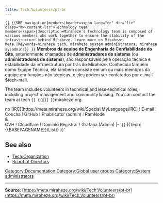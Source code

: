 ```yaml
---
title: Tech:Volunteers/pt-br
---
```


 `{{ {{SRE navigation|members|header=<span lang="en" dir="ltr" class="mw-content-ltr">Technology team members</span>|description=Miraheze's Technology team is composed of various members who work together to ensure the stability of the infrastructure behind Miraheze. Learn more on Miraheze Meta.|keywords=miraheze tech, miraheze system administrators, miraheze sysadmins}} }}`
**Membros da equipe de Engenharia de Confiabilidade do Site**, anteriormente chamados de **administradores do sistema** (ou **administradores de sistema**), são responsáveis pela operação técnica e estabilidade da infraestrutura por trás do Miraheze. Conhecida também como Equipe Técnica, ela também consiste em um ou mais membros da equipe em funções não técnicas, e eles podem ser contatados por e-mail $tech-mail.

The team includes volunteers in technical and less-technical roles, including project management and community liaising. You can contact the team at tech `{{ {{@}} }}`miraheze.org.

<div style="width: 100%; overflow: auto;>
{| class="wikitable center"
|-
! class="unsortable"| [ `{{ {{fullurl:Tech:Volunteers/List|action=edit}} }}` +/-]
! Nome e função
! Apelido do Libera Chat <br /> no [IRC](https://meta.miraheze.org/wiki/Special:MyLanguage/IRC)
! E-mail
! Concha
! GitHub
! Phabricator (admin)
! RamNode <br />&<br /> OVH
! Cloudflare
! Domínio Registrar
! Grafana (Admin)
|- `{{ {{Tech:{{BASEPAGENAME}}/List}} }}`

## See also
* [Tech:Organization](Tech:Organization.md)
* [Board of Directors](https://meta.miraheze.org/wiki/Board_of_Directors)

[Category:Documentation](https://meta.miraheze.org/wiki/Category:Documentation)
[Category:Global user groups](https://meta.miraheze.org/wiki/Category:Global_user_groups)
[Category:System administrators](https://meta.miraheze.org/wiki/Category:System_administrators)

----
**Source**: [https://meta.miraheze.org/wiki/Tech:Volunteers/pt-br](https://meta.miraheze.org/wiki/Tech:Volunteers/pt-br)